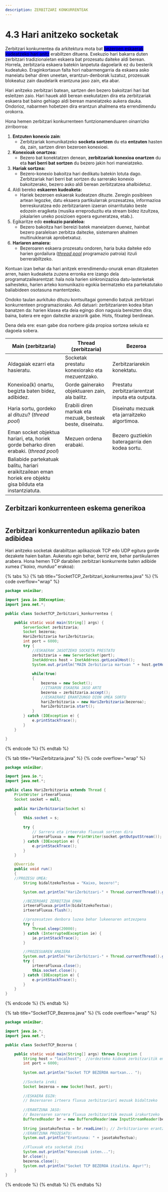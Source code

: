 ```yaml
---
description: ZERBITZARI KONKURRENTEAK
---
```


# 4.3 Hari anitzeko socketak

Zerbitzari konkurrentea da arkitektura mota bat <mark style="background-color:blue;">bezeroen eskaerak kudeatzeko hari anitz</mark> erabiltzen dituena. Exekuzio hari bakarra duten zerbitzari tradizionaletan eskaera bat prozesatu daiteke aldi berean. Horrela, zerbitzaria eskaera batekin lanpetuta dagoelarik ez du besterik kudeatuko. Eraginkortasun falta hori nabarmengarria da eskaera asko maneiatu behar diren uneetan, erantzun-denborak luzatuz, prozesuak blokeatuz zain daudelarik erantzuna jaso zain, eta abar.&#x20;

Hari anitzeko zerbitzari batean, sartzen den bezero bakoitzari hari bat esleitzen zaio. Hari hauek aldi berean exekutatzen dira eta zerbitzariak eskaera bat baino gehiago aldi berean maneiatzeko aukera dauka. Ondorioz, nabarmen hobetzen dira erantzun ahalmena eta errendimendu orokorra.

Hona hemen zerbitzari konkurrenteen funtzionamenduaren oinarrizko zirriborroa:

1. **Entzuten konexio zain**:
   * Zerbitzariak komunikatzeko **socketa sortzen** du eta **entzuten** hasten da, zain, sartzen diren bezeroen konexioei.
2. **Konexioak onartzea:**
   * Bezero bat konektatzen denean, **zerbitzariak konexioa onartzen** du eta **hari berri bat sortzen** du bezero jakin hori maneiatzeko.
3. **Hariak sortzea:**
   * Bezero-konexio bakoitza hari dedikatu batekin lotuta dago. Zerbitzariak hari berri bat sortzen du sarrerako konexio bakoitzerako, bezero asko aldi berean zerbitzatzea ahalbidetuz.
4. Aldi bereko **eskaeren kudeaketa:**
   * Hariek bezeroen eskaerak kudeatzen dituzte. Zeregin posibleen artean legozke, datu eksaera partikularrak prozesatzea, informazioa berreskuratzea edo zerbitzariaren izaeran oinarritutako beste edozein eragiketa (musika erreproduzitu eta stream bidez itzultzea, jokalarien uneko posizioen egoera eguneratzea, etab.).
5. Egikaritze edo **exekuzio paraleloa:**
   * Bezero bakoitza hari bereizi batek maneiatzen duenez, hainbat bezero paraleloan zerbitza daitezke, sistemaren ahalmen multinuklearrak aprobetxatuz.
6. **Hariaren amaiera:**
   * Bezeroaren eskaera prozesatu ondoren, haria buka daiteke edo harien gordailura ([_thread pool_](https://www.baeldung.com/thread-pool-java-and-guava) programazio patroia)  itzuli berrerabiltzeko.

Kontuan izan behar da hari anitzek errendimendu-onurak eman ditzaketen arren, haien kudeaketa zuzena erronka ere izango dela programatzailearentzat: hala nola harien sinkronizazioa datu-lasterketak saihesteko, harien arteko komunikazio egokia bermatzeko eta partekatutako baliabideen osotasuna mantentzeko.

Ondoko taulan aurkituko dituzu kontsultagai gomendio batzuk zerbitzari konkurrenteen programaziorako. Adi datuari: zerbitzariaren kodea bitan banatzen da: harien klasea eta deia egingo dion nagusia bereizten dira; baina, batera ere egon daitezke arazorik gabe. Hots, fitxategi berdinean.&#x20;

Dena dela ere: esan gabe doa norbere gida propioa sortzea sekula ez dagoela sobera.

| Main (zerbitzaria)                                                                                            | Thread (zerbitzaria)                                       | Bezeroa                                         |
| ------------------------------------------------------------------------------------------------------------- | ---------------------------------------------------------- | ----------------------------------------------- |
| Aldagaiak ezarri eta hasieratu.                                                                               | Socketak prestatu konexiorako eta mezuentzako.             | Zerbitzariarekin konektatu.                     |
| Konexioa(k) onartu, begizta baten bidez, adibidez.                                                            | Gorde gainerako objektuaren zain, ala balitz.              | Prestatu zerbitzariarentzat inputa eta outputa. |
| Haria sortu, gordeko al dituzu? (_thread pool_)                                                               | Erabili diren markak eta mezuak, besteak beste, diseinatu. | Diseinatu mezuak eta jarraitzeko algortimoa.    |
| Eman socket objektua hariari, eta, horiek gorde beharko diren erabaki.  (_thread pool_)                       | Mezuen ordena erabaki.                                     | Bezero guztiekin bateragarria den kodea sortu.  |
| Baliabide partekatuak balitu, hariari eraikitzailean eman horiek ere objektu gisa bilduta eta instantziatuta. |                                                            |                                                 |

## &#x20;Zerbitzari konkurrenteen eskema generikoa

<figure><img src="../.gitbook/assets/Zerbitzari konkurrenteak.png" alt=""><figcaption></figcaption></figure>

## Zerbitzari konkurrentedun aplikazio baten adibidea

Hari anitzeko socketak darabiltzan aplikazioak TCP edo UDP egitura gorde dezakete haien baitan. Aukeratu egin behar, berriz ere, behar partikularren arabera.  Hona hemen TCP darabilen zerbitzari konkurrente baten adibide xumea ("_kaixo, mundua"_ erakoa):

{% tabs %}
{% tab title="SocketTCP_Zerbitzari_konkurrentea.java" %}
{% code overflow="wrap" %}
```java
package unieibar;

import java.io.IOException;
import java.net.*;

public class SocketTCP_Zerbitzari_konkurrentea {

	public static void main(String[] args) {
		ServerSocket zerbitzaria;
		Socket bezeroa;
		HariZerbitzaria hariZerbitzaria;
		int port = 6000;
		try {
			//ESKAERAK JASOTZEKO SOCKETA PRESTATU
			zerbitzaria = new ServerSocket(port);
			InetAddress host = InetAddress.getLocalHost(); 
			System.out.println("MAIN Zerbitzaria martxan " + host.getHostAddress() + ":" + port);
			
			while(true)
			{
				bezeroa = new Socket();
				//ITXARON ESKAERA JASO ARTE
				bezeroa = zerbitzaria.accept(); 
				//ESKAERARI ERANTZUNGO DION UMEA SORTU
				hariZerbitzaria = new HariZerbitzaria(bezeroa);
				hariZerbitzaria.start(); 
			}
		} catch (IOException e) {
			e.printStackTrace();
		}
	}

}
```
{% endcode %}
{% endtab %}

{% tab title="HariZerbitzaria.java" %}
{% code overflow="wrap" %}
```java
package unieibar;

import java.io.*;
import java.net.*;

public class HariZerbitzaria extends Thread {
	PrintWriter irteeraFluxua;
	Socket socket = null;
	
	public HariZerbitzaria(Socket s)
	{
		this.socket = s;
		
		try {
			// Sarrera eta irteerako fluxuak sortzen dira
			irteeraFluxua = new PrintWriter(socket.getOutputStream());
		} catch (IOException e) {
			e.printStackTrace();
		}
	}

	@Override
	public void run()
	{
	//PROZESU UMEA:
		String bidaltzekoTestua = "Kaixo, bezero!";

		System.out.println("HariZerbitzari-" + Thread.currentThread().getName() + ": eskaera prozesatzen...");

		//BEZEROARI ZERBITZUA EMAN
		irteeraFluxua.println(bidaltzekoTestua); 
		irteeraFluxua.flush();

		//prozesatzen denbora luzea behar lukeenaren antzezpena
		try {
			Thread.sleep(20000); 
		} catch (InterruptedException ie) {
			ie.printStackTrace();
		}

		//PROZESUAREN AMAIERA
		System.out.println("HariZerbitzari-" + Thread.currentThread().getName() + ": bezeroarekin komunikazioa bukatu da: " + this.socket.toString());
		try {
			irteeraFluxua.close();
			this.socket.close();
		} catch (IOException e) {
			e.printStackTrace();
		}	
	}
}
```
{% endcode %}
{% endtab %}

{% tab title="SocketTCP_Bezeroa.java" %}
{% code overflow="wrap" %}
```java
package unieibar;

import java.io.*;
import java.net.*;

public class SocketTCP_Bezeroa {

	public static void main(String[] args) throws Exception {
		String host = "localhost";  //ordezteko kideak zerbitzaritik emandako IP sartuta
		int port = 6000;
		
		System.out.println("Socket TCP BEZEROA martxan... ");
		
		//Socketa ireki
		Socket bezeroa = new Socket(host, port);
		
		//ESKAERA EGIN:
		// Bezeroaren irteera fluxua zerbitzariari mezuak bidaltzeko
	
		//ERANTZUNA JASO:
		// Bezeroaren sarrera fluxua zerbitzaritik mezuak irakurtzeko
		BufferedReader br = new BufferedReader(new InputStreamReader(bezeroa.getInputStream()));
		
		String jasotakoTestua = br.readLine(); // Zerbitzariaren erantzuna jaso
		//ERANTZUNA PROZESATU:
		System.out.println("Erantzuna: " + jasotakoTestua);
		
		//Fluxuak eta socketak itxi
		System.out.println("Konexioak isten...");
		br.close();		
		bezeroa.close();
		System.out.println("Socket TCP BEZEROA itzalita. Agur!");		
	}
}
```
{% endcode %}
{% endtab %}
{% endtabs %}

